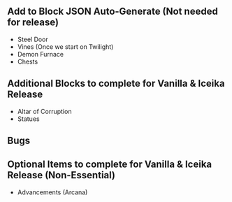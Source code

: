 ## Add to Block JSON Auto-Generate (Not needed for release)
* Steel Door
* Vines (Once we start on Twilight)
* Demon Furnace
* Chests

## Additional Blocks to complete for Vanilla & Iceika Release
* Altar of Corruption
* Statues

## Bugs

## Optional Items to complete for Vanilla & Iceika Release (Non-Essential)
* Advancements (Arcana)